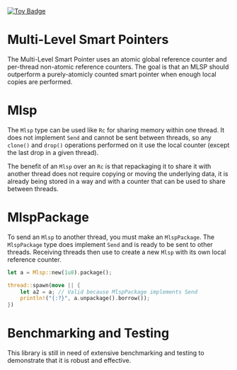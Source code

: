 <a href="https://project-types.github.io/#toy">
  <img src="https://img.shields.io/badge/project%20type-toy-blue" alt="Toy Badge"/>
</a>

# Multi-Level Smart Pointers
The Multi-Level Smart Pointer uses an atomic global reference counter and per-thread non-atomic reference counters.
The goal is that an MLSP should outperform a purely-atomicly counted smart pointer when enough local copies are performed.

# Mlsp
The `Mlsp` type can be used like `Rc` for sharing memory within one thread.
It does not implement `Send` and cannot be sent between threads, so any `clone()` and `drop()` operations performed on it use the local counter (except the last drop in a given thread).

The benefit of an `Mlsp` over an `Rc` is that repackaging it to share it with another thread does not require copying or moving the underlying data, it is already being stored in a way and with a counter that can be used to share between threads.

# MlspPackage
To send an `Mlsp` to another thread, you must make an `MlspPackage`.
The `MlspPackage` type does implement `Send` and is ready to be sent to other threads.
Receiving threads then use to create a new `Mlsp` with its own local reference counter.

```rust
let a = Mlsp::new(1u8).package();

thread::spawn(move || {
    let a2 = a; // Valid because MlspPackage implements Send
    println!("{:?}", a.unpackage().borrow());
})
```

# Benchmarking and Testing
This library is still in need of extensive benchmarking and testing to demonstrate that it is robust and effective.
